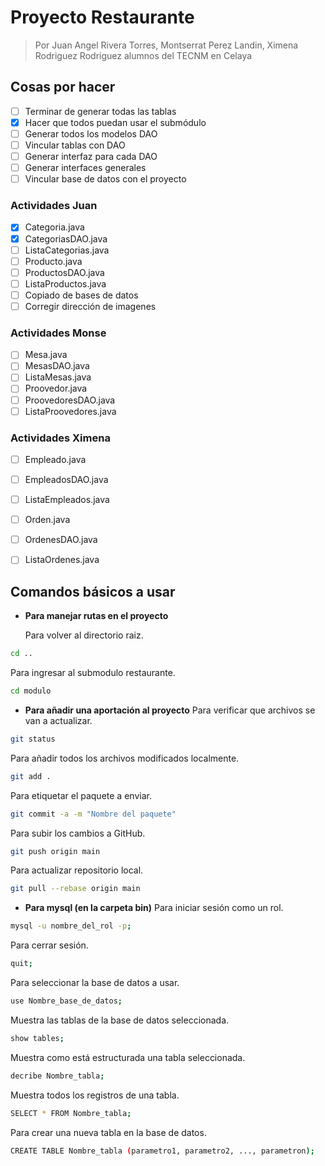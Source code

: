 # Proyecto Restaurante
>Por Juan Angel Rivera Torres, Montserrat Perez Landin, Ximena Rodriguez Rodriguez alumnos del TECNM en Celaya
## Cosas por hacer
- [ ] Terminar de generar todas las tablas
- [x] Hacer que todos puedan usar el submódulo
- [ ] Generar todos los modelos DAO
- [ ] Vincular tablas con DAO
- [ ] Generar interfaz para cada DAO
- [ ] Generar interfaces generales
- [ ] Vincular base de datos con el proyecto

### Actividades Juan
- [x] Categoria.java
- [x] CategoriasDAO.java
- [ ] ListaCategorias.java
- [ ] Producto.java
- [ ] ProductosDAO.java
- [ ] ListaProductos.java
- [ ] Copiado de bases de datos 
- [ ] Corregir dirección de imagenes

### Actividades Monse
- [ ] Mesa.java
- [ ] MesasDAO.java
- [ ] ListaMesas.java
- [ ] Proovedor.java
- [ ] ProovedoresDAO.java
- [ ] ListaProovedores.java

### Actividades Ximena
- [ ] Empleado.java
- [ ] EmpleadosDAO.java
- [ ] ListaEmpleados.java
- [ ] Orden.java
- [ ] OrdenesDAO.java
- [ ] ListaOrdenes.java


## Comandos básicos a usar
- **Para manejar rutas en el proyecto**


  Para volver al directorio raiz.
```bash
cd ..
```
Para ingresar al submodulo restaurante.
```bash
cd modulo
```

- **Para añadir una aportación al proyecto**
Para verificar que archivos se van a actualizar.
```bash
git status
```
Para añadir todos los archivos modificados localmente.
```bash
git add .
```
Para etiquetar el paquete a enviar.
```bash
git commit -a -m "Nombre del paquete"
```
Para subir los cambios a GitHub.
```bash
git push origin main
```
Para actualizar repositorio local.
```bash
git pull --rebase origin main
```

- **Para mysql (en la carpeta bin)** 
Para iniciar sesión como un rol.
```bash
mysql -u nombre_del_rol -p;
```
Para cerrar sesión.
```bash
quit;
```
Para seleccionar la base de datos a usar.
```bash
use Nombre_base_de_datos;
```
Muestra las tablas de la base de datos seleccionada.
```bash
show tables;
```
Muestra como está estructurada una tabla seleccionada.
```bash
decribe Nombre_tabla;
```
Muestra todos los registros de una tabla.
```bash
SELECT * FROM Nombre_tabla;
```
Para crear una nueva tabla en la base de datos.
```bash
CREATE TABLE Nombre_tabla (parametro1, parametro2, ..., parametron);
```
